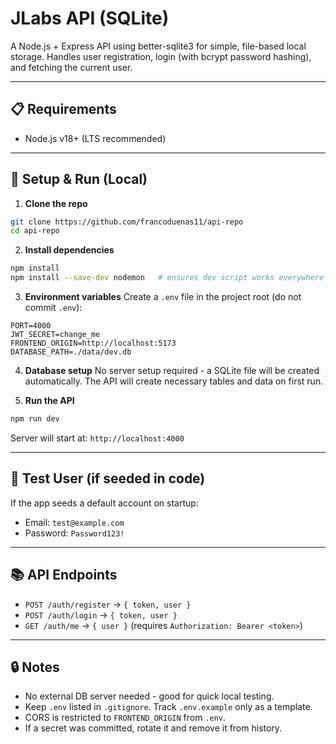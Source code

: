 # JLabs API (SQLite)

A Node.js + Express API using better-sqlite3 for simple, file-based local storage.
Handles user registration, login (with bcrypt password hashing), and fetching the current user.

---

## 📋 Requirements

* Node.js v18+ (LTS recommended)

---

## 🚀 Setup & Run (Local)

1. **Clone the repo**

```bash
git clone https://github.com/francoduenas11/api-repo
cd api-repo
```

2. **Install dependencies**

```bash
npm install
npm install --save-dev nodemon   # ensures dev script works everywhere
```

3. **Environment variables** Create a `.env` file in the project root (do not commit `.env`):

```env
PORT=4000
JWT_SECRET=change_me
FRONTEND_ORIGIN=http://localhost:5173
DATABASE_PATH=./data/dev.db
```

4. **Database setup** No server setup required - a SQLite file will be created automatically. The API will create necessary tables and data on first run.

5. **Run the API**

```bash
npm run dev
```

Server will start at: `http://localhost:4000`

---

## 🧪 Test User (if seeded in code)

If the app seeds a default account on startup:

* Email: `test@example.com`
* Password: `Password123!`

---

## 📚 API Endpoints

* `POST /auth/register` -> `{ token, user }`
* `POST /auth/login` -> `{ token, user }`
* `GET /auth/me` -> `{ user }` (requires `Authorization: Bearer <token>`)

---

## 🔒 Notes

* No external DB server needed - good for quick local testing.
* Keep `.env` listed in `.gitignore`. Track `.env.example` only as a template.
* CORS is restricted to `FRONTEND_ORIGIN` from `.env`.
* If a secret was committed, rotate it and remove it from history.
